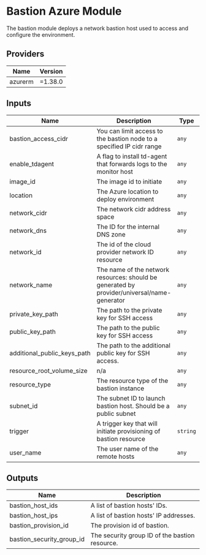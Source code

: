 # Bastion Azure Module
The bastion module deploys a network bastion host used to access and configure the environment.

## Providers

| Name | Version |
|------|---------|
| azurerm | =1.38.0 |

## Inputs

| Name | Description | Type | Default | Required |
|------|-------------|------|---------|:-----:|
| bastion_access_cidr | You can limit access to the bastion node to a specified IP cidr range | `any` | n/a | yes |
| enable_tdagent | A flag to install td-agent that forwards logs to the monitor host | `any` | n/a | yes |
| image_id | The image id to initiate | `any` | n/a | yes |
| location | The Azure location to deploy environment | `any` | n/a | yes |
| network_cidr | The network cidr address space | `any` | n/a | yes |
| network_dns | The ID for the internal DNS zone | `any` | n/a | yes |
| network_id | The id of the cloud provider network ID resource | `any` | n/a | yes |
| network_name | The name of the network resources: should be generated by provider/universal/name-generator | `any` | n/a | yes |
| private_key_path | The path to the private key for SSH access | `any` | n/a | yes |
| public_key_path | The path to the public key for SSH access | `any` | n/a | yes |
| additional_public_keys_path | The path to the additional public key for SSH access. | `any` | n/a | yes |
| resource_root_volume_size | n/a | `any` | n/a | yes |
| resource_type | The resource type of the bastion instance | `any` | n/a | yes |
| subnet_id | The subnet ID to launch bastion host. Should be a public subnet | `any` | n/a | yes |
| trigger | A trigger key that will initiate provisioning of bastion resource | `string` | `""` | no |
| user_name | The user name of the remote hosts | `any` | n/a | yes |

## Outputs

| Name | Description |
|------|-------------|
| bastion_host_ids | A list of bastion hosts' IDs. |
| bastion_host_ips | A list of bastion hosts' IP addresses. |
| bastion_provision_id | The provision id of bastion. |
| bastion_security_group_id | The security group ID of the bastion resource. |
